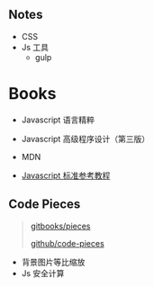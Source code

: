 ## Notes

* CSS
* Js 工具
  * gulp

# Books

* Javascript 语言精粹

* Javascript 高级程序设计（第三版）

* MDN

* [Javascript 标准参考教程](http://javascript.ruanyifeng.com/)

## Code Pieces

> [gitbooks/pieces](https://dcloud.gitbooks.io/pieces/content/)
>
> [github/code-pieces](https://github.com/SBaof/code-pieces)

* 背景图片等比缩放
* Js 安全计算



